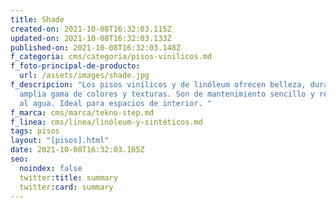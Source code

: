 ```yaml
---
title: Shade
created-on: 2021-10-08T16:32:03.115Z
updated-on: 2021-10-08T16:32:03.133Z
published-on: 2021-10-08T16:32:03.148Z
f_categoria: cms/categoria/pisos-vinilicos.md
f_foto-principal-de-producto:
  url: /assets/images/shade.jpg
f_descripcion: "Los pisos vinílicos y de linóleum ofrecen belleza, durabilidad y
  amplia gama de colores y texturas. Son de mantenimiento sencillo y resistentes
  al agua. Ideal para espacios de interior. "
f_marca: cms/marca/tekno-step.md
f_linea: cms/linea/linóleum-y-sintéticos.md
tags: pisos
layout: "[pisos].html"
date: 2021-10-08T16:32:03.165Z
seo:
  noindex: false
  twitter:title: summary
  twitter:card: summary
---
```

